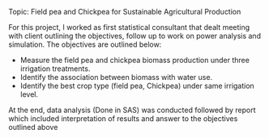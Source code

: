
Topic: Field pea and Chickpea for Sustainable Agricultural Production

For this project, I worked as first statistical consultant that dealt meeting with client outlining the objectives, follow up to work on power analysis and simulation. The objectives are outlined below: 
* Measure the field pea and chickpea biomass production under three irrigation treatments.
* Identify the association between biomass with water use.
* Identify the best crop type (field pea, Chickpea) under same irrigation level.

At the end, data analysis (Done in SAS) was conducted followed by report which included interpretation of results and answer to the objectives outlined above
